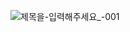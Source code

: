 ![제목을-입력해주세요_-001](https://github.com/TopYuumi/TopYuumi/assets/128462625/52e01c60-ad72-46cb-a64b-5d83ee292b1e)
